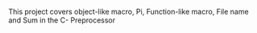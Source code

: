 This project covers object-like macro, Pi, Function-like macro, File name and Sum in the C- Preprocessor
